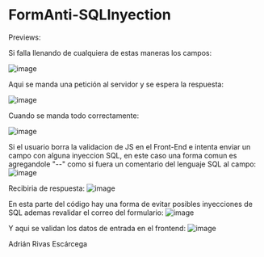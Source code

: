# FormAnti-SQLInyection


Previews:


Si falla llenando de cualquiera de estas maneras los campos:

![image](https://github.com/AdrianRvzz/FormAnti-SQLInyection/assets/101829447/2a303470-a65b-4b36-a991-e913f48f25cb)

Aqui se manda una petición al servidor y se espera la respuesta:

![image](https://github.com/AdrianRvzz/FormAnti-SQLInyection/assets/101829447/5dd4e1da-f2c5-4742-890c-036bc977ee1a)

Cuando se manda todo correctamente:

![image](https://github.com/AdrianRvzz/FormAnti-SQLInyection/assets/101829447/fdaa0ed0-eac0-4466-9f4f-e6b6de4db097)


Si el usuario borra la validacion de JS en el Front-End e intenta enviar un campo con alguna inyeccion SQL, en este caso una forma comun es
agregandole "--" como si fuera un comentario del lenguaje SQL al campo:
![image](https://github.com/AdrianRvzz/FormAnti-SQLInyection/assets/101829447/0a122671-90a5-47ee-839d-9e20d3277a1f)

Recibiria de respuesta:
![image](https://github.com/AdrianRvzz/FormAnti-SQLInyection/assets/101829447/42ff5d79-e7d7-4667-92ec-76a9ad18cbd0)





En esta parte del código hay una forma de evitar posibles inyecciones de SQL ademas revalidar el correo del formulario:
![image](https://github.com/AdrianRvzz/FormAnti-SQLInyection/assets/101829447/a5d84851-af79-49b8-a4ba-090fe4fcad35)

Y aqui se validan los datos de entrada en el frontend:
![image](https://github.com/AdrianRvzz/FormAnti-SQLInyection/assets/101829447/b3ab3e3f-1790-4453-be16-809a9fb1aaf9)



Adrián Rivas Escárcega
